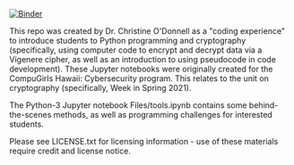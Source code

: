 [![Binder](https://mybinder.org/badge_logo.svg)](https://mybinder.org/v2/gh/caodonnell/CompuGirls_VigenereCipher/main)

This repo was created by Dr. Christine O'Donnell as a "coding experience" to introduce students to Python programming and cryptography (specifically, using computer code to encrypt and decrypt data via a Vigenere cipher, as well as an introduction to using pseudocode in code development). These Jupyter notebooks were originally created for the CompuGirls Hawaii: Cybersecurity program. This relates to the unit on cryptography (specifically, Week  in Spring 2021).

The Python-3 Jupyter notebook Files/tools.ipynb contains some behind-the-scenes methods, as well as programming challenges for interested students.

Please see LICENSE.txt for licensing information - use of these materials require credit and license notice.